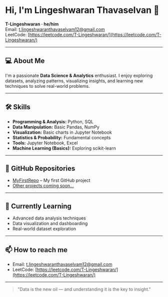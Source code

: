 # Hi, I'm Lingeshwaran Thavaselvan 👋
**T-Lingeshwaran · he/him**  
Email: t.lingeshwaranthavaselvam12@gmail.com  
LeetCode: [https://leetcode.com/T-Lingeshwaran/](https://leetcode.com/T-Lingeshwaran/)

---

## 💻 About Me
I'm a passionate **Data Science & Analytics** enthusiast. I enjoy exploring datasets, analyzing patterns, visualizing insights, and learning new techniques to solve real-world problems.

---

## 🛠 Skills
- **Programming & Analysis:** Python, SQL  
- **Data Manipulation:** Basic Pandas, NumPy  
- **Visualization:** Basic charts in Jupyter Notebook  
- **Statistics & Probability:** Fundamental concepts  
- **Tools:** Jupyter Notebook, Excel  
- **Machine Learning (Basics):** Exploring scikit-learn

---

## 📂 GitHub Repositories
- [MyFirstRepo](https://github.com/T-Lingeshwaran/MyFirstRepo) – My first GitHub project  
- [Other projects coming soon…](#)

---

## 🌱 Currently Learning
- Advanced data analysis techniques  
- Data visualization and dashboarding  
- Real-world dataset exploration

---

## 📫 How to reach me
- Email: t.lingeshwaranthavaselvam12@gmail.com  
- LeetCode: [https://leetcode.com/T-Lingeshwaran/](https://leetcode.com/T-Lingeshwaran/)

---

> "Data is the new oil — and understanding it is the key to insight."
